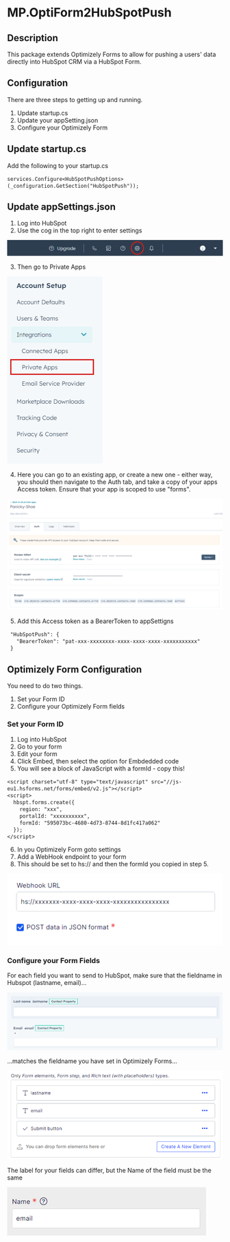 # MP.OptiForm2HubSpotPush

## Description

This package extends Optimizely Forms to allow for pushing a users' data directly into HubSpot CRM via a HubSpot Form.

## Configuration

There are three steps to getting up and running.

1. Update startup.cs
1. Update your appSetting.json
1. Configure your Optimizely Form

## Update startup.cs

Add the following to your startup.cs
```
services.Configure<HubSpotPushOptions>(_configuration.GetSection("HubSpotPush"));
```

## Update appSettings.json 

1. Log into HubSpot
2. Use the cog in the top right to enter settings

![image](img/settings.png)

3. Then go to Private Apps

![image](img/privateapps.png)

4. Here you can go to an existing app, or create a new one - either way, you should then navigate to the Auth tab, and take a copy of your apps Access token. Ensure that your app is scoped to use "forms".

![image](img/auth.png)

5. Add this Access token as a BearerToken to appSettigns
```
 "HubSpotPush": {
   "BearerToken": "pat-xxx-xxxxxxxx-xxxx-xxxx-xxxx-xxxxxxxxxxx"
 }
```

## Optimizely Form Configuration

You need to do two things.

1. Set your Form ID
1. Configure your Optimizely Form fields

### Set your Form ID

1. Log into HubSpot
1. Go to your form
1. Edit your form
1. Click Embed, then select the option for Embdedded code
1. You will see a block of JavaScript with a formId - copy this!
```
<script charset="utf-8" type="text/javascript" src="//js-eu1.hsforms.net/forms/embed/v2.js"></script>
<script>
  hbspt.forms.create({
    region: "xxx",
    portalId: "xxxxxxxxxx",
    formId: "595073bc-4680-4d73-8744-8d1fc417a062"
  });
</script>
```
6. In you Optimizely Form goto settings
1. Add a WebHook endpoint to your form
1. This should be set to hs:// and then the formId you copied in step 5.

![image](img/webhook.png)

### Configure your Form Fields 

For each field you want to send to HubSpot, make sure that the fieldname in Hubspot (lastname, email)...

![image](img/hubspotfields.png)

...matches the fieldname you have set in Optimizely Forms...

![image](img/optimizelyfields.png)

The label for your fields can differ, but the Name of the field must be the same

![image](img/fieldinput.png)

